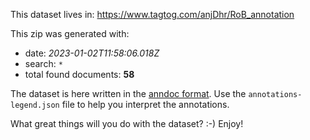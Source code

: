 This dataset lives in: https://www.tagtog.com/anjDhr/RoB_annotation

This zip was generated with:
  * date: _2023-01-02T11:58:06.018Z_
  * search: `*`
  * total found documents: **58**

The dataset is here written in the [anndoc format](https://docs.tagtog.com/anndoc.html). Use the `annotations-legend.json` file to help you interpret the annotations.


What great things will you do with the dataset? :-) Enjoy!
